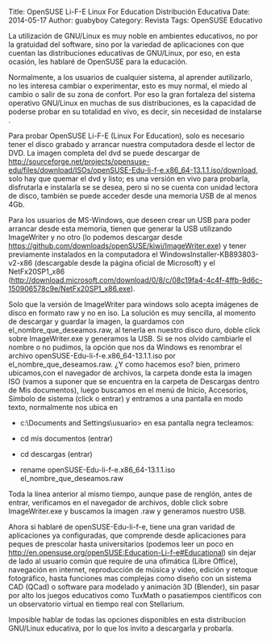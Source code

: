 Title: OpenSUSE Li-F-E Linux For Education Distribución Educativa
Date: 2014-05-17
Author: guabyboy
Category: Revista
Tags: OpenSUSE Educativo

La utilización de GNU/Linux es muy noble en ambientes educativos, no por la gratuidad del software, sino por la variedad de aplicaciones con que cuentan las distribuciones educativas de GNU/Linux,  por eso, en esta ocasión,  les hablaré de OpenSUSE  para la educación.

Normalmente, a los usuarios  de cualquier sistema, al aprender autilizarlo, no les interesa cambiar o experimentar, esto es muy normal, el miedo al cambio o salir de su zona de confort. Por eso la gran fortaleza del sistema operativo GNU/Linux en muchas de sus distribuciones, es la capacidad de poderse probar  en su totalidad en vivo, es decir, sin necesidad de instalarse .

Para probar OpenSUSE Li-F-E (Linux For Education), solo es necesario tener el disco grabado y arrancar nuestra computadora desde el lector de  DVD. La imagen completa del dvd se puede descargar de http://sourceforge.net/projects/opensuse-edu/files/download/ISOs/openSUSE-Edu-li-f-e.x86_64-13.1.1.iso/download, solo hay que quemar el dvd y listo; es una versión en vivo para probarla, disfrutarla e instalarla se se desea, pero si no se cuenta con unidad lectora de disco, también se puede acceder desde una memoria USB de al menos 4Gb.

<!-- break -->

Para los usuarios de MS-Windows, que deseen crear un USB para poder arrancar desde esta memoria, tienen que generar la USB utilizando ImageWriter y no otro (lo podemos descargar  desde https://github.com/downloads/openSUSE/kiwi/ImageWriter.exe) y tener previamente instalados en la computadora el WindowsInstaller-KB893803-v2-x86 (descargable desde la página oficial de Microsoft) y el NetFx20SP1_x86 (http://download.microsoft.com/download/0/8/c/08c19fa4-4c4f-4ffb-9d6c-150906578c9e/NetFx20SP1_x86.exe).

Solo que la versión de ImageWriter para windows solo acepta imágenes de disco en formato raw y no en iso. La solución es muy sencilla, al momento de descargar y guardar la imagen, la guardamos con el_nombre_que_deseamos.raw, al tenerla en nuestro  disco duro,  doble click sobre ImageWriter.exe y  generamos la USB. Si se nos olvido cambiarle el nombre o no pudimos, la opción que nos da Windows es renombrar el archivo openSUSE-Edu-li-f-e.x86_64-13.1.1.iso por el_nombre_que_deseamos.raw.
¿Y como hacemos eso? bien, primero ubicamos,con el navegador  de archivos, la carpeta donde esta la imagen ISO (vamos a suponer que se encuentra en la carpeta de Descargas dentro de Mis documentos), luego buscamos en el menú de Inicio, Accesorios, Símbolo de sistema (click o entrar) y entramos a una pantalla en modo texto, normalmente nos ubica en

- c:\Documents and Settings\usuario>   en esa pantalla negra tecleamos:

- cd mis documentos      (entrar)

- cd descargas           (entrar)

- rename openSUSE-Edu-li-f-e.x86_64-13.1.1.iso el_nombre_que_deseamos.raw

Toda la línea anterior al mismo  tiempo, aunque pase de renglón, antes de entrar, verificamos en el navegador de archivos, doble click sobre ImageWriter.exe y buscamos la imagen .raw y generamos nuestro USB.

Ahora si hablaré de openSUSE-Edu-li-f-e, tiene una gran varidad de aplicaciones ya configuradas, que comprende desde  aplicaciones para peques de prescolar hasta universitarios (podemos leer un poco en http://en.opensuse.org/openSUSE:Education-Li-f-e#Educational) sin dejar de lado al usuario común que require de una ofimática (Libre Office), navegación en internet, reproducción de música y video, edición y  retoque fotográfico, hasta funciones mas complejas como diseño con un sistema CAD (QCad) o software para modelado y animación 3D (Blender), sin pasar por alto los juegos educativos como TuxMath o pasatiempos científicos con un observatorio virtual en tiempo real con Stellarium.

Imposible hablar de todas las opciones disponibles en esta distribucion GNU/Linux educativa, por lo que los invito a descargarla y probarla.
